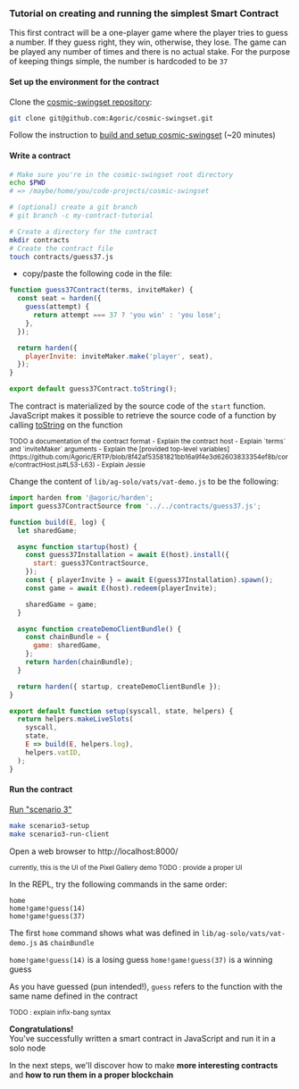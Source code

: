 ### Tutorial on creating and running the simplest Smart Contract

This first contract will be a one-player game where the player tries to guess a number. If they guess right, they win, otherwise, they lose. The game can be played any number of times and there is no actual stake. For the purpose of keeping things simple, the number is hardcoded to be `37`


#### Set up the environment for the contract

Clone the [cosmic-swingset repository](https://github.com/Agoric/cosmic-swingset):
```sh
git clone git@github.com:Agoric/cosmic-swingset.git
```

Follow the instruction to [build and setup cosmic-swingset](https://github.com/Agoric/cosmic-swingset#build-from-source) (~20 minutes)


#### Write a contract

```sh
# Make sure you're in the cosmic-swingset root directory
echo $PWD
# => /maybe/home/you/code-projects/cosmic-swingset

# (optional) create a git branch
# git branch -c my-contract-tutorial

# Create a directory for the contract
mkdir contracts
# Create the contract file
touch contracts/guess37.js
```

- copy/paste the following code in the file:
```js
function guess37Contract(terms, inviteMaker) {
  const seat = harden({
    guess(attempt) {
      return attempt === 37 ? 'you win' : 'you lose';
    },
  });

  return harden({
    playerInvite: inviteMaker.make('player', seat),
  });
}

export default guess37Contract.toString();

```

The contract is materialized by the source code of the `start` function. JavaScript makes it possible to retrieve the source code of a function by calling [toString](https://developer.mozilla.org/en-US/docs/Web/JavaScript/Reference/Global_Objects/Function/toString) on the function

<small>
TODO a documentation of the contract format
- Explain the contract host
    - Explain `terms` and `inviteMaker` arguments
- Explain the [provided top-level variables](https://github.com/Agoric/ERTP/blob/8f42af53581821bb16a9f4e3d62603833354ef8b/core/contractHost.js#L53-L63)
- Explain Jessie
</small>

Change the content of `lib/ag-solo/vats/vat-demo.js` to be the following:

```js
import harden from '@agoric/harden';
import guess37ContractSource from '../../contracts/guess37.js';

function build(E, log) {
  let sharedGame;

  async function startup(host) {
    const guess37Installation = await E(host).install({
      start: guess37ContractSource,
    });
    const { playerInvite } = await E(guess37Installation).spawn();
    const game = await E(host).redeem(playerInvite);

    sharedGame = game;
  }

  async function createDemoClientBundle() {
    const chainBundle = {
      game: sharedGame,
    };
    return harden(chainBundle);
  }

  return harden({ startup, createDemoClientBundle });
}

export default function setup(syscall, state, helpers) {
  return helpers.makeLiveSlots(
    syscall,
    state,
    E => build(E, helpers.log),
    helpers.vatID,
  );
}

```


#### Run the contract

[Run "scenario 3"](https://github.com/Agoric/cosmic-swingset#scenario-3--no-testnet-develop-off-chain-demo)

```sh
make scenario3-setup
make scenario3-run-client
```

Open a web browser to http://localhost:8000/

<small>
currently, this is the UI of the Pixel Gallery demo
TODO : provide a proper UI
</small>

In the REPL, try the following commands in the same order:
```
home
home!game!guess(14)
home!game!guess(37)
```

The first `home` command shows what was defined in `lib/ag-solo/vats/vat-demo.js` as `chainBundle`

`home!game!guess(14)` is a losing guess
`home!game!guess(37)` is a winning guess

As you have guessed (pun intended!), `guess` refers to the function with the same name defined in the contract

<small>
TODO : explain infix-bang syntax
</small>

**Congratulations!**\
You've successfully written a smart contract in JavaScript and run it in a solo node

In the next steps, we'll discover how to make **more interesting contracts** and **how to run them in a proper blockchain**
